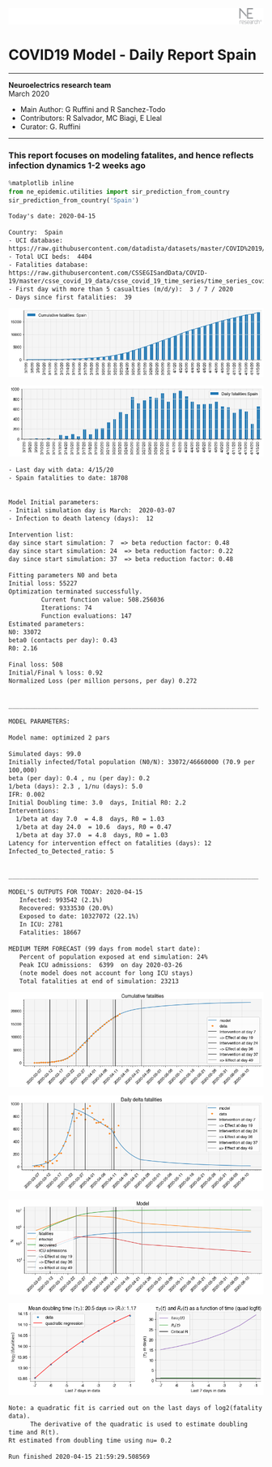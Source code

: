 ![](./images/logo.png)
# COVID19 Model - Daily Report Spain

---

**Neuroelectrics research team**  
March 2020  
* Main Author: G Ruffini and R Sanchez-Todo  
* Contributors: R Salvador, MC Biagi, E Lleal
* Curator: G. Ruffini

---

### This report focuses on modeling fatalites, and hence reflects infection dynamics 1-2 weeks ago


```python
%matplotlib inline
from ne_epidemic.utilities import sir_prediction_from_country
sir_prediction_from_country('Spain')
```

    Today's date: 2020-04-15 
    
    Country:  Spain
    - UCI database:  https://raw.githubusercontent.com/datadista/datasets/master/COVID%2019/ccaa_camas_uci_2017.csv
    - Total UCI beds:  4404
    - Fatalities database:  https://raw.githubusercontent.com/CSSEGISandData/COVID-19/master/csse_covid_19_data/csse_covid_19_time_series/time_series_covid19_deaths_global.csv
    - First day with more than 5 casualties (m/d/y):  3 / 7 / 2020
    - Days since first fatalities:  39



![png](01%20-%20Daily_Report_Spain_files/01%20-%20Daily_Report_Spain_2_1.png)



![png](01%20-%20Daily_Report_Spain_files/01%20-%20Daily_Report_Spain_2_2.png)


    - Last day with data: 4/15/20
    - Spain fatalities to date: 18708
     
    
    Model Initial parameters:
    - Initial simulation day is March:  2020-03-07
    - Infection to death latency (days):  12
    
    Intervention list:
    day since start simulation: 7  => beta reduction factor: 0.48
    day since start simulation: 24  => beta reduction factor: 0.22
    day since start simulation: 37  => beta reduction factor: 0.48
    
    Fitting parameters N0 and beta
    Initial loss: 55227
    Optimization terminated successfully.
             Current function value: 508.256036
             Iterations: 74
             Function evaluations: 147
    Estimated parameters:
    N0: 33072
    beta0 (contacts per day): 0.43
    R0: 2.16
    
    Final loss: 508
    Initial/Final % loss: 0.92
    Normalized Loss (per million persons, per day) 0.272 
    
    
    _____________________________________________________________________
     
    MODEL PARAMETERS:
    
    Model name: optimized 2 pars
    
    Simulated days: 99.0
    Initially infected/Total population (N0/N): 33072/46660000 (70.9 per 100,000)
    beta (per day): 0.4 , nu (per day): 0.2
    1/beta (days): 2.3 , 1/nu (days): 5.0
    IFR: 0.002
    Initial Doubling time: 3.0  days, Initial R0: 2.2
    Interventions:
      1/beta at day 7.0  = 4.8  days, R0 = 1.03
      1/beta at day 24.0  = 10.6  days, R0 = 0.47
      1/beta at day 37.0  = 4.8  days, R0 = 1.03
    Latency for intervention effect on fatalities (days): 12
    Infected_to_Detected_ratio: 5
    
    
    _____________________________________________________________________
    
    MODEL'S OUTPUTS FOR TODAY: 2020-04-15
       Infected: 993542 (2.1%)
       Recovered: 9333530 (20.0%)
       Exposed to date: 10327072 (22.1%)
       In ICU: 2781
       Fatalities: 18667
     
    MEDIUM TERM FORECAST (99 days from model start date): 
       Percent of population exposed at end simulation: 24%
       Peak ICU admissions:  6399  on day 2020-03-26
       (note model does not account for long ICU stays)
       Total fatalities at end of simulation: 23213



![png](01%20-%20Daily_Report_Spain_files/01%20-%20Daily_Report_Spain_2_4.png)



![png](01%20-%20Daily_Report_Spain_files/01%20-%20Daily_Report_Spain_2_5.png)



![png](01%20-%20Daily_Report_Spain_files/01%20-%20Daily_Report_Spain_2_6.png)


     



![png](01%20-%20Daily_Report_Spain_files/01%20-%20Daily_Report_Spain_2_8.png)


    Note: a quadratic fit is carried out on the last days of log2(fatality data).
          The derivative of the quadratic is used to estimate doubling time and R(t).
    Rt estimated from doubling time using nu= 0.2
    
    Run finished 2020-04-15 21:59:29.508569


